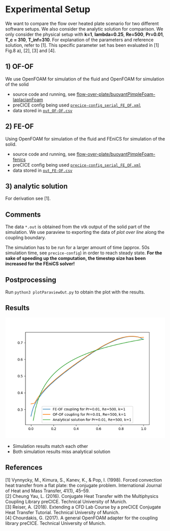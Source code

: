 # Experimental Setup

We want to compare the flow over heated plate scenario for two different software setups. We also consider the analytic solution for comparison. We only consider the physical setup with **k=1**, **lambda=0.25**, **Re=500**, **Pr=0.01**, **T_c = 310**, **T_inf=310**. For explanation of the parameters and reference solution, refer to [1]. This specific parameter set has been evaluated in [1] Fig.8 a), [2], [3] and [4].

## 1) OF-OF

We use OpenFOAM for simulation of the fluid and OpenFOAM for simulation of the solid

* source code and running, see [flow-over-plate/buoyantPimpleFoam-laplacianFoam](https://github.com/precice/openfoam-adapter/tree/master/tutorials/CHT/flow-over-plate/buoyantPimpleFoam-laplacianFoam)
* preCICE config being used [`precice-config_serial_FE_OF.xml`](https://github.com/precice/tutorials/blob/GAMMAnnual2019/CHT/flow-over-plate/buoyantPimpleFoam-fenics/validation/precice-config_serial_OF_OF.xml)
* data stored in [`out_OF-OF.csv`](https://github.com/precice/tutorials/blob/GAMMAnnual2019/CHT/flow-over-plate/buoyantPimpleFoam-fenics/validation/out_OF_OF.csv)

## 2) FE-OF

Using OpenFOAM for simulation of the fluid and FEniCS for simulation of the solid.

* source code and running, see [flow-over-plate/buoyantPimpleFoam-fenics](https://github.com/precice/tutorials/tree/GAMMAnnual2019/CHT/flow-over-plate/buoyantPimpleFoam-fenics)
* preCICE config being used [`precice-config_serial_FE_OF.xml`](https://github.com/precice/tutorials/blob/GAMMAnnual2019/CHT/flow-over-plate/buoyantPimpleFoam-fenics/validation/precice-config_serial_FE_OF.xml)
* data stored in [`out_FE-OF.csv`](https://github.com/precice/tutorials/blob/GAMMAnnual2019/CHT/flow-over-plate/buoyantPimpleFoam-fenics/validation/out_FE_OF.csv)

## 3) analytic solution

For derivation see [1].

## Comments

The data `*.out` is obtained from the vtk output of the solid part of the simulation. We use paraview to exporting the data of *plot over line* along the coupling boundary.

The simulation has to be run for a larger amount of time (approx. 50s simulation time, see `precice-config`) in order to reach steady state. **For the sake of speeding up the computation, the timestep size has been increased for the FEniCS solver!**

## Postprocessing

Run `python3 plotParaviewOut.py` to obtain the plot with the results.
 
## Results

![](comparison.png)

* Simulation results match each other
* Both simulation results miss analytical solution

## References

[1] Vynnycky, M., Kimura, S., Kanev, K., & Pop, I. (1998). Forced convection heat transfer from a flat plate: the conjugate problem. International Journal of Heat and Mass Transfer, 41(1), 45–59.  
[2] Cheung Yau, L. (2016). Conjugate Heat Transfer with the Multiphysics Coupling Library preCICE. Technical University of Munich.  
[3] Reiser, A. (2018). Extending a CFD Lab Course by a preCICE Conjugate Heat Transfer Tutorial. Technical University of Munich.  
[4] Chourdakis, G. (2017). A general OpenFOAM adapter for the coupling library preCICE. Technical University of Munich.  
